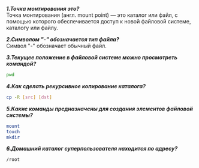 ***1.Точка монтирования это?***  
Точка монтирования (англ. mount point) — это каталог или файл, с помощью которого обеспечивается доступ к новой файловой системе, каталогу или файлу.  

***2.Символом "-" обозначается тип файла?***  
Символ "-" обозначает обычный файл.  

***3.Текущее положение в файловой системе можно просмотреть командой?***  
```bash
pwd
```  

***4.Как сделать рекурсивное копирование каталога?***  
```bash
cp -R [src] [dst]
```  
 ***5.Какие команды предназначены для создания элементов файловой системы?***  
 ```bash
 mount
 touch
 mkdir
 ```  
 
 ***6.Домашний каталог суперпользователя находится по адресу?***  
 ```bash
 /root
 ```
